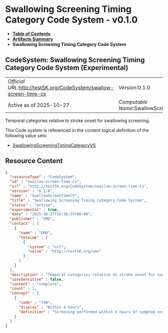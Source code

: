 # Swallowing Screening Timing Category Code System - v0.1.0

* [**Table of Contents**](toc.md)
* [**Artifacts Summary**](artifacts.md)
* **Swallowing Screening Timing Category Code System**

## CodeSystem: Swallowing Screening Timing Category Code System (Experimental) 

| | |
| :--- | :--- |
| *Official URL*:http://testSK.org/CodeSystem/swallow-screen-time-cs | *Version*:0.1.0 |
| Active as of 2025-10-27 | *Computable Name*:SwallowScreenTimeCS |

 
Temporal categories relative to stroke onset for swallowing screening. 

 This Code system is referenced in the content logical definition of the following value sets: 

* [SwallowingScreeningTimingCategoryVS](ValueSet-swallowing-screening-timing-category-vs.md)



## Resource Content

```json
{
  "resourceType" : "CodeSystem",
  "id" : "swallow-screen-time-cs",
  "url" : "http://testSK.org/CodeSystem/swallow-screen-time-cs",
  "version" : "0.1.0",
  "name" : "SwallowScreenTimeCS",
  "title" : "Swallowing Screening Timing Category Code System",
  "status" : "active",
  "experimental" : true,
  "date" : "2025-10-27T10:36:37+00:00",
  "publisher" : "UMU",
  "contact" : [
    {
      "name" : "UMU",
      "telecom" : [
        {
          "system" : "url",
          "value" : "http://testSK.org/umu"
        }
      ]
    }
  ],
  "description" : "Temporal categories relative to stroke onset for swallowing screening.",
  "caseSensitive" : false,
  "content" : "complete",
  "count" : 1,
  "concept" : [
    {
      "code" : "T4H",
      "display" : "Within 4 hours",
      "definition" : "Screening performed within 4 hours of symptom onset."
    }
  ]
}

```
